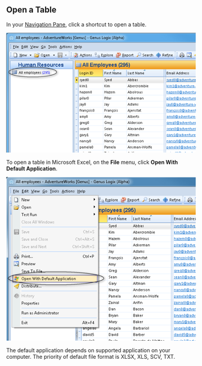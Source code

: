 ## Open a Table

In your [Navigation Pane](../navigation-pane.md "Navigation Pane"), click a shortcut to open a table.

![IDD3CC9A70A07249CA.ID7DDF461FA9F0416C.png](media/IDD3CC9A70A07249CA.ID7DDF461FA9F0416C.png)

To open a table in Microsoft Excel, on the **File** menu, click **Open With Default Application**.

![IDD3CC9A70A07249CA.ID425A1A397C90453F.png](media/IDD3CC9A70A07249CA.ID425A1A397C90453F.png)

The default application depends on supported application on your computer. The priority of default file format is XLSX, XLS, SCV, TXT.